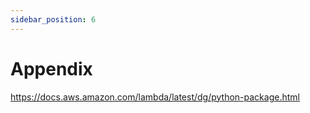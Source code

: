```yaml
---
sidebar_position: 6
---
```


# Appendix

https://docs.aws.amazon.com/lambda/latest/dg/python-package.html
